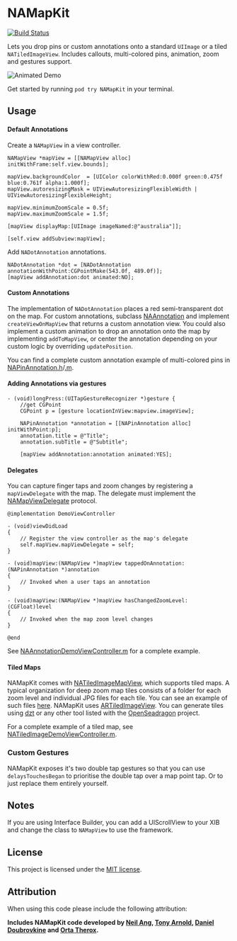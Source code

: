 NAMapKit
========

[![Build Status](https://travis-ci.org/neilang/NAMapKit.svg)](https://travis-ci.org/neilang/NAMapKit)

Lets you drop pins or custom annotations onto a standard `UIImage` or a tiled `NATiledImageView`. Includes callouts, multi-colored pins, animation, zoom and gestures support.

![Animated Demo](Demo/Screenshots/namapkit.gif)

Get started by running `pod try NAMapKit` in your terminal.

Usage
-----

#### Default Annotations

Create a `NAMapView` in a view controller.

``` objc
NAMapView *mapView = [[NAMapView alloc] initWithFrame:self.view.bounds];

mapView.backgroundColor  = [UIColor colorWithRed:0.000f green:0.475f blue:0.761f alpha:1.000f];
mapView.autoresizingMask = UIViewAutoresizingFlexibleWidth | UIViewAutoresizingFlexibleHeight;

mapView.minimumZoomScale = 0.5f;
mapView.maximumZoomScale = 1.5f;

[mapView displayMap:[UIImage imageNamed:@"australia"]];

[self.view addSubview:mapView];
```

Add `NADotAnnotation` annotations.

```
NADotAnnotation *dot = [NADotAnnotation annotationWithPoint:CGPointMake(543.0f, 489.0f)];
[mapView addAnnotation:dot animated:NO];
```

#### Custom Annotations

The implementation of `NADotAnnotation` places a red semi-transparent dot on the map. For custom annotations, subclass [NAAnnotation](NAMapKit/NAAnnotation.h) and implement `createViewOnMapView` that returns a custom annotation view. You could also implement a custom animation to drop an annotation onto the map by implementing `addToMapView`, or center the annotation depending on your custom logic by overriding `updatePosition`.

You can find a complete custom annotation example of multi-colored pins in [NAPinAnnotation.h](NAMapKit/NAPinAnnotation.h)/[.m](NAMapKit/NAPinAnnotation.m).

#### Adding Annotations via gestures

```objc
- (void)longPress:(UITapGestureRecognizer *)gesture {
    //get CGPoint
    CGPoint p = [gesture locationInView:mapview.imageView];

    NAPinAnnotation *annotation = [[NAPinAnnotation alloc] initWithPoint:p];
    annotation.title = @"Title";
    annotation.subTitle = @"Subtitle";
  
    [mapView addAnnotation:annotation animated:YES];
```

#### Delegates

You can capture finger taps and zoom changes by registering a `mapViewDelegate` with the map. The delegate must implement the [NAMapViewDelegate](NAMapKit/NAMapViewDelegate.h) protocol.

```objc
@implementation DemoViewController

- (void)viewDidLoad
{
    // Register the view controller as the map's delegate
    self.mapView.mapViewDelegate = self;
}

- (void)mapView:(NAMapView *)mapView tappedOnAnnotation:(NAPinAnnotation *)annotation
{
    // Invoked when a user taps an annotation
}

- (void)mapView:(NAMapView *)mapView hasChangedZoomLevel:(CGFloat)level
{
    // Invoked when the map zoom level changes
}

@end
```

See [NAAnnotationDemoViewController.m](Demo/Demo/NAAnnotationDemoViewController.m) for a complete example.

#### Tiled Maps

NAMapKit comes with [NATiledImageMapView](NAMapKit/NATiledImageMapView.h), which supports tiled maps. A typical organization for deep zoom map tiles consists of a folder for each zoom level and individual JPG files for each tile. You can see an example of such files [here](Demo/Maps/Armory2014/tiles). NAMapKit uses [ARTiledImageView](https://github.com/dblock/ARTiledImageView). You can generate tiles using [dzt](https://github.com/dblock/dzt) or any other tool listed with the [OpenSeadragon](http://openseadragon.github.io/examples/creating-zooming-images) project.

For a complete example of a tiled map, see [NATiledImageDemoViewController.m](Demo/Demo/NATiledImageDemoViewController.m).

### Custom Gestures

NAMapKit exposes it's two double tap gestures so that you can use `delaysTouchesBegan` to prioritise the double tap over a map point tap. Or to just replace them entirely yourself.

Notes
-----

If you are using Interface Builder, you can add a UIScrollView to your XIB and change the class to `NAMapView` to use the framework.

License
-------

This project is licensed under the [MIT license](LICENSE).

Attribution
-----------

When using this code please include the following attribution:

**Includes NAMapKit code developed by [Neil Ang](http://neilang.com/), [Tony Arnold](http://thecocoabots.com/), [Daniel Doubrovkine](http://code.dblock.org/) and [Orta Therox](http://orta.github.io/).**
